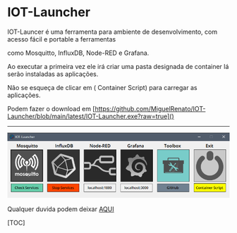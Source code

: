 

# IOT-Launcher

IOT-Launcer  é uma ferramenta para ambiente de desenvolvimento, com acesso fácil e portable a ferramentas 

como Mosquitto, InfluxDB, Node-RED e Grafana.

Ao executar a primeira vez ele irá criar uma pasta designada de container  lá serão instaladas as aplicações.

Não se esqueça de clicar em ( Container Script)  para carregar as aplicações.

Podem fazer o download em [https://github.com/MiguelRenato/IOT-Launcher/blob/main/latest/IOT-Launcher.exe?raw=true]()

------

![](https://raw.githubusercontent.com/MiguelRenato/IOT-Launcher/main/screenshots/IOT%20Launcher.png)



Qualquer duvida podem deixar  [AQUI](https://movimentomaker.pt/t/programa-iot-launcher/1923)

[TOC]

